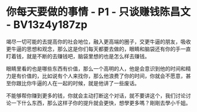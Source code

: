 # 你每天要做的事情 - P1 - 只谈赚钱陈昌文 - BV13z4y187zp

竭尽一切可能的去提高你的社会地位，融入更高端的圈子，交更牛逼的朋友，吸收更牛逼的思想和观念，那么这是你们每天都要去做的，眼睛和脑袋还有你的手一直盯着钱，就是不断的去赚钱吧，脑袋里想的也是怎么样去赚钱。

眼睛里看的也是哪些东西有价值，那么一个高明的人，他是会意识到他的时间和精力是有价值的，比如说有个人来找你，那么他浪费了你的时间，你就会不愿意，甚至你跟比你牛逼的人在一起的时候，就是他讲了一些废话。

不能够帮你赚到更多的钱，你就会主动打断这个对话，就不要讲这个，我们讨论讨论一下什么东西，那么这样子你的提升就会更快，想學更多嗎？剛剛去學小千姐。

